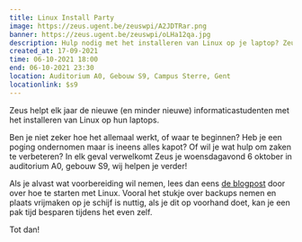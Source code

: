 ```yaml
---
title: Linux Install Party
image: https://zeus.ugent.be/zeuswpi/A2JDTRar.png
banner: https://zeus.ugent.be/zeuswpi/oLHa12qa.jpg
description: Hulp nodig met het installeren van Linux op je laptop? Zeus helpt je graag!
created_at: 17-09-2021
time: 06-10-2021 18:00
end: 06-10-2021 23:30
location: Auditorium A0, Gebouw S9, Campus Sterre, Gent
locationlink: $s9
---
```



Zeus helpt elk jaar de nieuwe (en minder nieuwe) informaticastudenten met het installeren van Linux op hun laptops.

Ben je niet zeker hoe het allemaal werkt, of waar te beginnen?
Heb je een poging ondernomen maar is ineens alles kapot?
Of wil je wat hulp om zaken te verbeteren?
In elk geval verwelkomt Zeus je woensdagavond 6 oktober in auditorium A0, gebouw S9, wij helpen je verder!

Als je alvast wat voorbereiding wil nemen, lees dan eens [de blogpost](/blog/16-17/linux/) door over hoe te starten met Linux.
Vooral het stukje over backups nemen en plaats vrijmaken op je schijf is nuttig, als je dit op voorhand doet, kan je een pak
tijd besparen tijdens het even zelf.

Tot dan!
